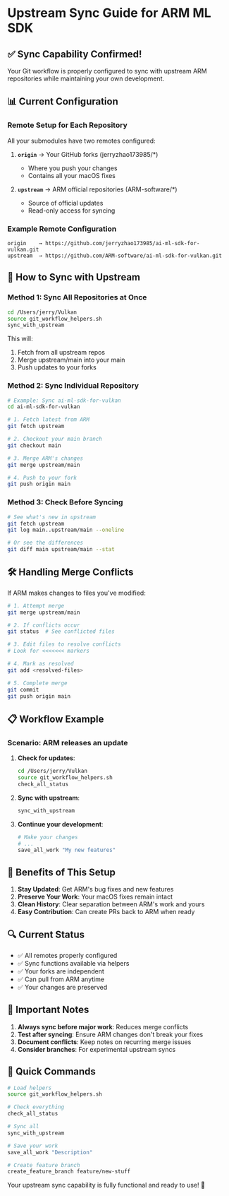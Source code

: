 # Upstream Sync Guide for ARM ML SDK

## ✅ Sync Capability Confirmed!

Your Git workflow is properly configured to sync with upstream ARM repositories while maintaining your own development.

## 📊 Current Configuration

### Remote Setup for Each Repository

All your submodules have two remotes configured:

1. **`origin`** → Your GitHub forks (jerryzhao173985/*)
   - Where you push your changes
   - Contains all your macOS fixes

2. **`upstream`** → ARM official repositories (ARM-software/*)
   - Source of official updates
   - Read-only access for syncing

### Example Remote Configuration
```
origin    → https://github.com/jerryzhao173985/ai-ml-sdk-for-vulkan.git
upstream  → https://github.com/ARM-software/ai-ml-sdk-for-vulkan.git
```

## 🔄 How to Sync with Upstream

### Method 1: Sync All Repositories at Once

```bash
cd /Users/jerry/Vulkan
source git_workflow_helpers.sh
sync_with_upstream
```

This will:
1. Fetch from all upstream repos
2. Merge upstream/main into your main
3. Push updates to your forks

### Method 2: Sync Individual Repository

```bash
# Example: Sync ai-ml-sdk-for-vulkan
cd ai-ml-sdk-for-vulkan

# 1. Fetch latest from ARM
git fetch upstream

# 2. Checkout your main branch
git checkout main

# 3. Merge ARM's changes
git merge upstream/main

# 4. Push to your fork
git push origin main
```

### Method 3: Check Before Syncing

```bash
# See what's new in upstream
git fetch upstream
git log main..upstream/main --oneline

# Or see the differences
git diff main upstream/main --stat
```

## 🛠️ Handling Merge Conflicts

If ARM makes changes to files you've modified:

```bash
# 1. Attempt merge
git merge upstream/main

# 2. If conflicts occur
git status  # See conflicted files

# 3. Edit files to resolve conflicts
# Look for <<<<<<< markers

# 4. Mark as resolved
git add <resolved-files>

# 5. Complete merge
git commit
git push origin main
```

## 📋 Workflow Example

### Scenario: ARM releases an update

1. **Check for updates**:
   ```bash
   cd /Users/jerry/Vulkan
   source git_workflow_helpers.sh
   check_all_status
   ```

2. **Sync with upstream**:
   ```bash
   sync_with_upstream
   ```

3. **Continue your development**:
   ```bash
   # Make your changes
   # ...
   save_all_work "My new features"
   ```

## 🎯 Benefits of This Setup

1. **Stay Updated**: Get ARM's bug fixes and new features
2. **Preserve Your Work**: Your macOS fixes remain intact
3. **Clean History**: Clear separation between ARM's work and yours
4. **Easy Contribution**: Can create PRs back to ARM when ready

## 🔍 Current Status

- ✅ All remotes properly configured
- ✅ Sync functions available via helpers
- ✅ Your forks are independent
- ✅ Can pull from ARM anytime
- ✅ Your changes are preserved

## 📝 Important Notes

1. **Always sync before major work**: Reduces merge conflicts
2. **Test after syncing**: Ensure ARM changes don't break your fixes
3. **Document conflicts**: Keep notes on recurring merge issues
4. **Consider branches**: For experimental upstream syncs

## 🚀 Quick Commands

```bash
# Load helpers
source git_workflow_helpers.sh

# Check everything
check_all_status

# Sync all
sync_with_upstream

# Save your work
save_all_work "Description"

# Create feature branch
create_feature_branch feature/new-stuff
```

Your upstream sync capability is fully functional and ready to use! 🎉